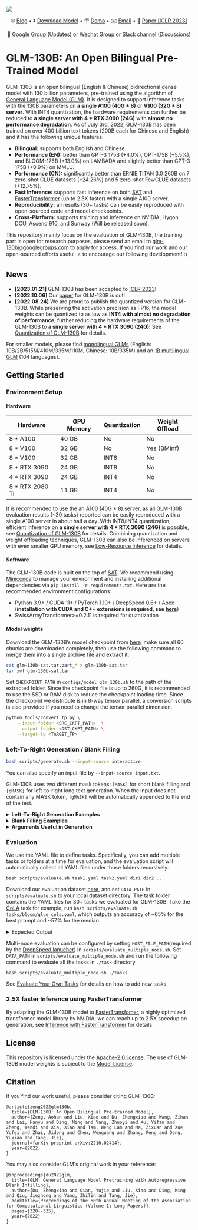 <img src="resources/7D6433A42D189E2E6FBC62BE066BCE91.png">

<p align="center">
   🌐 <a href="http://keg.cs.tsinghua.edu.cn/glm-130b/posts/glm-130b/" target="_blank">Blog</a> • ⏬ <a href="https://docs.google.com/forms/d/e/1FAIpQLSehr5Dh_i3TwACmFFi8QEgIVNYGmSPwV0GueIcsUev0NEfUug/viewform" target="_blank">Download Model</a> • 🪧 <a href="https://huggingface.co/spaces/THUDM/GLM-130B" target="_blank">Demo</a> • ✉️ <a href="mailto:glm-130b@googlegroups.com">Email</a> • 📃 <a href="https://arxiv.org/abs/2210.02414" target="_blank">Paper [ICLR 2023]</a><br>
</p>

<p align="center">
   💬 <a href="https://groups.google.com/g/glm-130b-forum" target="_blank">Google Group</a> (Updates) or <a href="https://github.com/THUDM/GLM-130B/blob/main/resources/WechatGroup.jpeg" target="_blank">Wechat Group</a> or <a href="https://join.slack.com/t/glm-130b/shared_invite/zt-1f2ih11xy-EAuDComTAr~XVB3MywE9Cg" target="_blank">Slack channel</a> (Discussions)
</p>

# GLM-130B: An Open Bilingual Pre-Trained Model

GLM-130B is an open bilingual (English & Chinese) bidirectional dense model with 130 billion parameters, pre-trained using the algorithm of [General Language Model (GLM)](https://aclanthology.org/2022.acl-long.26). It is designed to support inference tasks with the 130B parameters on **a single A100 (40G * 8)** or **V100 (32G * 8) server**. With INT4 quantization, the  hardware requirements can further be reduced to **a single server with 4 * RTX 3090 (24G)** with **almost no performance degradation**. As of July 3rd, 2022, GLM-130B has been trained on over 400 billion text tokens (200B each for Chinese and English) and it has the following unique features:
 
- **Bilingual:** supports both English and Chinese. 
- **Performance (EN):** better than GPT-3 175B (+4.0%), OPT-175B (+5.5%), and BLOOM-176B (+13.0%) on LAMBADA and slightly better than GPT-3 175B (+0.9%) on MMLU.
- **Performance (CN):** significantly better than ERNIE TITAN 3.0 260B on 7 zero-shot CLUE datasets (+24.26%) and 5 zero-shot FewCLUE datasets (+12.75%). 
- **Fast Inference:** supports fast inference on both [SAT](https://github.com/THUDM/SwissArmyTransformer) and [FasterTransformer](https://github.com/NVIDIA/FasterTransformer) (up to 2.5X faster) with a single A100 server.
- **Reproducibility:** all results (30+ tasks) can be easily reproduced with open-sourced code and model checkpoints.
- **Cross-Platform:** supports training and inference on NVIDIA, Hygon DCU, Ascend 910, and Sunway (Will be released soon).

This repository mainly focus on the evaluation of GLM-130B, the training part is open for research purposes, please send an email to glm-130b@googlegroups.com to apply for access. If you find our work and our open-sourced efforts useful, ⭐️ to encourage our following development! :)

## News

- **[2023.01.21]** GLM-130B has been accepted to [ICLR 2023](https://iclr.cc/Conferences/2023)!
- **[2022.10.06]** Our [paper](http://arxiv.org/abs/2210.02414) for GLM-130B is out!
- **[2022.08.24]** We are proud to publish the quantized version for GLM-130B.  While preserving the activation precision as FP16, the model weights can be quantized to as low as **INT4 with almost no degradation of performance**, further reducing the hardware requirements of the GLM-130B to **a single server with 4 * RTX 3090 (24G)**! See [Quantization of GLM-130B](docs/quantization.md) for details.

For smaller models, please find [monolingual GLMs](https://github.com/THUDM/GLM) (English: 10B/2B/515M/410M/335M/110M, Chinese: 10B/335M) and an [1B multilingual GLM](https://github.com/THUDM/Multilingual-GLM) (104 languages).

## Getting Started

### Environment Setup

#### Hardware

| **Hardware**    | **GPU Memory** | **Quantization** | **Weight Offload** |
| --------------- | -------------- | ---------------- | ------------------ |
| 8 * A100        | 40 GB          | No               | No                 |
| 8 * V100        | 32 GB          | No               | Yes (BMInf)        |
| 8 * V100        | 32 GB          | INT8             | No                 |
| 8 * RTX 3090    | 24 GB          | INT8             | No                 |
| 4 * RTX 3090    | 24 GB          | INT4             | No                 |
| 8 * RTX 2080 Ti | 11 GB          | INT4             | No        |

It is recommended to use the an A100 (40G * 8) server, as all GLM-130B evaluation results (~30 tasks) reported can be easily reproduced with a single A100 server in about half a day. With INT8/INT4 quantization, efficient inference on **a single server with 4 * RTX 3090 (24G)** is possible, see [Quantization of GLM-130B](docs/quantization.md) for details. Combining quantization and weight offloading techniques, GLM-130B can also be inferenced on servers with even smaller GPU memory, see [Low-Resource Inference](docs/low-resource-inference.md) for details.

#### Software

The GLM-130B code is built on the top of [SAT](https://github.com/THUDM/SwissArmyTransformer). We recommend using [Miniconda](https://docs.conda.io/en/latest/miniconda.html) to manage your environment and installing additional dependencies via `pip install -r requirements.txt`. Here are the recommended environment configurations:

- Python 3.9+ / CUDA 11+ / PyTorch 1.10+ / DeepSpeed 0.6+ / Apex (**installation with CUDA and C++ extensions is required, see [here](https://github.com/NVIDIA/apex/#linux)**)
- SwissArmyTransformer>=0.2.11 is required for quantization

#### Model weights

Download the GLM-130B’s model checkpoint from [here](https://docs.google.com/forms/d/e/1FAIpQLSehr5Dh_i3TwACmFFi8QEgIVNYGmSPwV0GueIcsUev0NEfUug/viewform?usp=sf_link), make sure all 60 chunks are downloaded completely, then use the following command to merge them into a single archive file and extract it:

```bash
cat glm-130b-sat.tar.part_* > glm-130b-sat.tar
tar xvf glm-130b-sat.tar
```

Set `CHECKPOINT_PATH` in `configs/model_glm_130b.sh` to the path of the extracted folder. Since the checkpoint file is up to 260G, it is recommended to use the SSD or RAM disk to reduce the checkpoint loading time. Since the checkpoint we distribute is in 8-way tensor parallel, a conversion scripts is also provided if you need to change the tensor parallel dimension.

```bash
python tools/convert_tp.py \
    --input-folder <SRC_CKPT_PATH>  \
    --output-folder <DST_CKPT_PATH> \
    --target-tp <TARGET_TP>
```

### Left-To-Right Generation / Blank Filling

```bash
bash scripts/generate.sh --input-source interactive
```

You can also specify an input file by `--input-source input.txt`.

GLM-130B uses two different mask tokens: `[MASK]` for short blank filling and `[gMASK]` for left-to-right long text generation. When the input does not contain any MASK token, `[gMASK]` will be automatically appended to the end of the text.

<details>
<summary><b>Left-To-Right Generation Examples</b></summary>
    
#### Example 1
Input: Who is the greatest artist? The greatest artist is [gMASK]

Output: Who is the greatest artist? The greatest artist is not the one who paints the most beautiful picture, or writes the best poem, or plays the best symphony. The greatest artist is the one whose work has the greatest impact on the lives of others. The Greatest Artist is the artist who inspires us to be our best selves. The Great Artist is not the artist whose work is flawless. The great artist is not one who is perfect. The true great artist has the ability to make us feel something. The artist who makes us feel is the great artist. The art of the great artists is to make you feel something that you have never felt before. The greatness of an artist is in the ability of their work to touch the lives and hearts of others, and to make them feel something they have never experienced before. This is the true greatness of the artist. 2. The Significance of the Great Artist The significance of the greatest artist cannot be overstated. The significance and impact of the art of a great artist cannot even be measured. The impact of a single work of art can change the course of history. A single work can change a person’s life. A work of great art can make you laugh, make you cry, make your heart race, or make you think. A great work of artistic expression has the power to change the way you look at the world. The work of a truly great artist can change your life forever. 3. The Impact of the Greatest Artist The greatest artists have the ability and the power of their art to change people’s lives. They have the power and the ability, through their art, to make people feel something new. The power of the work of the truly great artists cannot be measured, but it can be felt. The greater the impact of an artists work, the greater the power it has to change lives. 4. The Influence of the Art of the Artist The art and the work created by the greatest artists has the potential to change a life. The influence of the artists work cannot be quantified, but is felt by those who experience it. The truly great work has an ability to touch people’ lives in a way that no other work can.
  
#### Example 2 (Chinese)
Input: 问题：冬天，中国哪座城市最适合避寒？问题描述：能推荐一些国内适合冬天避寒的城市吗？回答用户：旅游爱好者 回答： [gMASK]
  
Output: 问题:冬天,中国哪座城市最适合避寒?问题描述:能推荐一些国内适合冬天避寒的城市吗?回答用户:旅游爱好者 回答:避寒的话,建议去海南三亚。 三亚位于海南岛的最南端,是中国最南部的热带滨海旅游城市,中国海滨城市,是中国空气质量最好的城市、全国最长寿地区(平均寿命80岁)。三亚市别称鹿城,又被称为"东方夏威夷",位居中国四大一线旅游城市"三威杭厦"之首,拥有全岛最美丽的海滨风光。三亚拥有被无数城市嫉妒的清新空气,柔和海滩。在沙滩悠闲散步、沐浴傍晚温和阳光,在海边玩耍,在雨林里面呼吸健康,欣赏自然奇观,一切都是那么令人享受。 气候 三亚地处热带,属热带季风气候区域,终年气温高,寒暑变化不大,年平均气温25.5度。三亚最热的月份是6月,平均气温为28.5°C,极端最高气温为35.7°C ,三亚没有明显的冬季,而且冬季更是到海滨旅游的最好时候,所以三亚是全年全天候避寒、消暑、度假、旅游的好地方。不过,三亚最旺的旅游时间是从10月份到农历春节,这个时候的人特别多,房间也不好订,建议最好避开高峰。三亚的三个旅游高峰期是"五一"、"十一"、"春节",这三个节日期间的房价都会上浮几倍,如果你选择了这三个假期来三亚的话要提前一个星期定房和咨询。
</details>

<details>
<summary><b>Blank Filling Examples</b></summary>
  
#### Example 1
Input: Ng is an adjunct professor at [MASK] (formerly associate professor and Director of its Stanford AI Lab or SAIL ). Also a pioneer in online education, Ng co-founded Coursera and deeplearning.ai.
  
Output: Ng is an adjunct professor at Stanford University (formerly associate professor and Director of its Stanford AI Lab or SAIL ). Also a pioneer in online education, Ng co-founded Coursera and deeplearning.ai.<br/>

#### Example 2 (Chinese)
Input: 凯旋门位于意大利米兰市古城堡旁。1807年为纪念[MASK]而建，门高25米，顶上矗立两武士青铜古兵车铸像。
  
Output: 凯旋门位于意大利米兰市古城堡旁。1807年为纪念拿破仑胜利而建,门高25米,顶上矗立两武士青铜古兵车铸像。</code></pre>
</details>

<details>
<summary><b>Arguments Useful in Generation</b></summary>

- `--input-source [path] or "interactive"` The input file's path. It can also be "interactive", which will launch a CLI.
- `—-output-path [path]` The folder containing the results.
- `—-out-seq-length [int]` The maximum sequence length for generation (including context).
- `—-min-gen-length [int]` The minimum generation length for each MASK.
- `—-sampling-strategy "BaseStrategy" or "BeamSearchStrategy"`. The sampling strategy used.
  - For BeamSearchStrategy:
     - `—-num-beams [int]` The number of beams.
     - `—-length-penalty [float]` The maximum sequence length for generation (including context).
     - `—-no-repeat-ngram-size [int]` Prohibit repeated n-gram generation.
     - `—-print-all-beam` Print the generated results for all beams.
  - For BaseStrategy:
     - `—-top-k [int]` Top k sampling.
     - `—-top-p [float]` Top p sampling.
     - `—-temperature [float]` The sampling temperature.
</details>

### Evaluation

We use the YAML file to define tasks. Specifically, you can add multiple tasks or folders at a time for evaluation, and the evaluation script will automatically collect all YAML files under those folders recursively.

```
bash scripts/evaluate.sh task1.yaml task2.yaml dir1 dir2 ...
```

Download our evaluation dataset [here](https://cloud.tsinghua.edu.cn/f/826f0df4356f4022a264/), and set `DATA_PATH` in `scripts/evaluate.sh` to your local dataset directory. The task folder contains the YAML files for 30+ tasks we evaluated for GLM-130B. Take the [CoLA](https://nyu-mll.github.io/CoLA/) task for example, run `bash scripts/evaluate.sh tasks/bloom/glue_cola.yaml`, which outputs an accuracy of ~65% for the best prompt and ~57% for the median.

<details>
<summary>Expected Output</summary>
  
```plain
MultiChoiceTaskConfig(name='glue_cola', type=<TaskType.MULTICHOICE: 'mul'>, path='/thudm/LargeScale/data/zeroshot/bloom/glue_cola', module=None, metrics=['Accuracy'], use_task_mask=False, use_multitask_encoding=False, unidirectional=False, max_seq_length=2048, file_pattern={'validation': '**/validation.jsonl'}, micro_batch_size=8)
Evaluating task glue_cola:
  Evaluating group validation:
      Finish Following_sentence_acceptable/mul/validation.jsonl, Accuracy = 42.665
      Finish Make_sense_yes_no/mul/validation.jsonl, Accuracy = 56.951
      Finish Previous_sentence_acceptable/mul/validation.jsonl, Accuracy = 65.197
      Finish editing/mul/validation.jsonl, Accuracy = 57.622
      Finish is_this_correct/mul/validation.jsonl, Accuracy = 65.197
Evaluation results of task glue_cola:
  Group validation Accuracy: max = 65.197, median = 57.622, average = 57.526
Finish task glue_cola in 101.2s. 
```
</details>

Multi-node evaluation can be configured by setting `HOST_FILE_PATH`(required by the [DeepSpeed lanucher](https://www.deepspeed.ai/getting-started/#resource-configuration-multi-node)) in `scripts/evaluate_multiple_node.sh`. Set `DATA_PATH` in `scripts/evaluate_multiple_node.sh` and run the following command to evaluate all the tasks in `./task` directory.

```
bash scripts/evaluate_multiple_node.sh ./tasks
```

See [Evaluate Your Own Tasks](docs/evaluate-your-own-tasks.md) for details on how to add new tasks.

### 2.5X faster Inference using FasterTransformer

By adapting the GLM-130B model to [FasterTransfomer](https://github.com/NVIDIA/FasterTransformer), a highly optimized transformer model library by NVIDIA, we can reach up to 2.5X speedup on generation, see [Inference with FasterTransformer](docs/inference-with-fastertransformer.md) for details.



## License

This repository is licensed under the [Apache-2.0 license](LICENSE). The use of GLM-130B model weights is subject to the [Model License](MODEL_LICENSE).

## Citation

If you find our work useful, please consider citing GLM-130B:

```
@article{zeng2022glm130b,
  title={GLM-130B: An Open Bilingual Pre-trained Model},
  author={Zeng, Aohan and Liu, Xiao and Du, Zhengxiao and Wang, Zihan and Lai, Hanyu and Ding, Ming and Yang, Zhuoyi and Xu, Yifan and Zheng, Wendi and Xia, Xiao and Tam, Weng Lam and Ma, Zixuan and Xue, Yufei and Zhai, Jidong and Chen, Wenguang and Zhang, Peng and Dong, Yuxiao and Tang, Jie},
  journal={arXiv preprint arXiv:2210.02414},
  year={2022}
}
```

You may also consider GLM's original work in your reference:

```
@inproceedings{du2022glm,
  title={GLM: General Language Model Pretraining with Autoregressive Blank Infilling},
  author={Du, Zhengxiao and Qian, Yujie and Liu, Xiao and Ding, Ming and Qiu, Jiezhong and Yang, Zhilin and Tang, Jie},
  booktitle={Proceedings of the 60th Annual Meeting of the Association for Computational Linguistics (Volume 1: Long Papers)},
  pages={320--335},
  year={2022}
}
```

